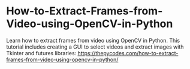 # How-to-Extract-Frames-from-Video-using-OpenCV-in-Python
Learn how to extract frames from video using OpenCV in Python. This tutorial includes creating a GUI to select videos and extract images with Tkinter and futures libraries:
https://thepycodes.com/how-to-extract-frames-from-video-using-opencv-in-python/
